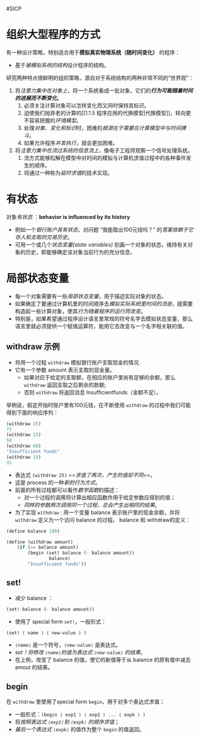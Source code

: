 #SICP 
# 组织大型程序的方式
有一种设计策略，特别适合用于**模拟真实物理系统（随时间变化）** 的程序：
- 基于*被模拟系统的结构*设计程序的结构。

研究两种特点很鲜明的组织策略，源自对于系统结构的两种非常不同的“世界观”：
1. 将*注意力集中在对象上*，将一个系统看成一批对象，它们的***行为可能随着时间的进展而不断变化***。
	1. 必须关注计算对象可以怎样变化而又同时保持其标识。
	2. 迫使我们抛弃老的计算的[[1.1.5 程序应用的代换模型|代换模型]]，转向更不容易把握的*环境模型*。
	3. 处理*对象、变化和标识*时，困难的*根源在于需要在计算模型中与时间搏斗*。
	4. 如果允许程序*并发执行*，就会更加困难。
2. 将*注意力集中在流过系统的信息流上*，像电子工程师观察一个信号处理系统。
	1. 流方式能够松解在模型中对时间的模拟与计算机求值过程中的各种事件发生的顺序。
	2. 将通过一种称为*延时求值*的技术实现。


# 有状态
对象*有状态* ：**behavior is influenced by its history**
- 例如一个*银行账户具有状态*，对问题 “我能取出100元钱吗？” 的*答案依赖于它存人和支取的交易历史*。
- 可用一个或几个*状态变量(state variables)* 刻画一个对象的状态，维持有关对象的历史，即能够确定该对象当前行为的充分信息。


# 局部状态变量
- 每一个对象需要有一些*局部状态变量*，用于描述实际对象的状态。
- 如果确定了要通过计算机里的时间顺序去*模拟实际系统里时间的流逝*，就需要构造起一些计算对象，使其*行为随着程序的运行而改变*。
- 特别是，如果希望通过程序设计语言里常规的符号名字去模拟状态变量，那么语言里就必须提供一个赋值运算符，能用它去改变与一个名字相关联的值。

## withdraw 示例
- 将用一个过程 `withdraw` 模拟银行账户支取现金的情况.
- 它有一个参数  amount 表示支取的现金量。
	- 如果对应于给定的支取额，在相应的账户里尚有足够的余额，那么 `withdraw` 返回支取之后剩余的款额;
	- 否则  `withdraw`  将返回消息 lnsufficientfunds（金额不足）。

举例说，假定开始时账户里有100元钱，在不断使用  `withdraw`  的过程中我们可能得到下面的响应序列：
```lisp
(withdraw 25)
75
(withdraw 25)
50
(withdraw 60)
"Insufficient funds"
(withdraw 15)
35
```
- 表达式 `(withdraw 25)` ==*求值了两次，产生的值却不同*==。
- 这是 process 的一种*新的行为方式*。
- 前面的所有过程都可以看作*数学函数*的描述：
	- 对一个过程的调用将计算出相应函数作用于给定参数应得到的值；
	- *同样的参数两次调用同一个过程，总会产生出相同的结果*。
- 为了实现 `withdraw` : 用一个变量 balance 表示账户里的现金余额，并将 `withdraw` 定义为一个访问 balance 的过程。
balance 和 withdraw的定义：
```lisp
(define balance 100)

(define (withdraw amount)
	(if (>= balance amount)
		(begin (set! balance (- balance amount))
				balance)
		"Insufficient funds"))
```

## set!
- 减少 balance ：
```lisp
(set! balance (- balance amount))
```

- 使用了 special form `set!`，一般形式：
```lisp
(set! ⟨ name ⟩ ⟨ new-value ⟩ )
```
- `⟨name⟩` 是一个符号，`⟨new-value⟩` 是表达式。
- *set！将修改 `⟨name⟩`的值为表达式 `⟨new-value⟩` 的结果*。
- 在上例，改变了 balance 的值，使它的新值等于从 balance 的原有值中减去 amout 的结果。

## begin
在 `withdraw` 里使用了special form `begin`，用于对多个表达式求值；
- 一般形式：`(begin ⟨ exp1 ⟩ ⟨ exp2 ⟩ ... ⟨ expk ⟩ )`
- 将*按照表达式 `⟨exp1⟩`到 `⟨expk⟩` 的顺序求值*；
- *最后一个表达式* `⟨expk⟩` 的值作为整个 `begin` 的值返回。

